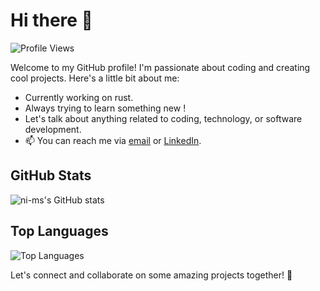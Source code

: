 # Hi there 👋

![Profile Views](https://komarev.com/ghpvc/?username=ni-ms)

Welcome to my GitHub profile! I'm passionate about coding and creating cool projects. Here's a little bit about me:

- Currently working on rust.
- Always trying to learn something new !
- Let's talk about anything related to coding, technology, or software development.
- 📫 You can reach me via [email](mailto:nikmsharma@gmail.com) or [LinkedIn]([https://www.linkedin.com/in/your-linkedin-profile](https://www.linkedin.com/in/nikhil-sharma-39056a237/)).

## GitHub Stats

![ni-ms's GitHub stats](https://github-readme-stats.vercel.app/api?username=ni-ms&show_icons=true&theme=dark)

## Top Languages

![Top Languages](https://github-readme-stats.vercel.app/api/top-langs/?username=ni-ms&layout=compact&theme=dark)

Let's connect and collaborate on some amazing projects together! 🚀
